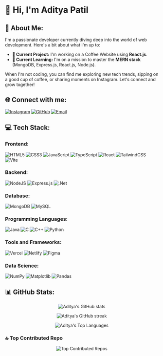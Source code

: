 # 👋 Hi, I'm Aditya Patil

## 💫 About Me:

I'm a passionate developer currently diving deep into the world of web development. Here's a bit about what I'm up to:

- **🔭 Current Project:** I'm working on a Coffee Website using **React.js**.
- **🌱 Current Learning:** I'm on a mission to master the **MERN stack** (MongoDB, Express.js, React.js, Node.js).

When I'm not coding, you can find me exploring new tech trends, sipping on a good cup of coffee, or sharing moments on Instagram. Let's connect and grow together!

## 🌐 Connect with me:
[![Instagram](https://img.shields.io/badge/Instagram-%23E4405F.svg?logo=Instagram&logoColor=white)](https://instagram.com/aditya_patil727)
[![GitHub](https://img.shields.io/badge/GitHub-%23121011.svg?logo=github&logoColor=white)](https://github.com/AdityaPatil2006)
[![Email](https://img.shields.io/badge/Email-D14836?logo=gmail&logoColor=white)](mailto-patiladitya2627@gmail.com)

## 💻 Tech Stack:
### Frontend:
![HTML5](https://img.shields.io/badge/html5-%23E34F26.svg?style=for-the-badge&logo=html5&logoColor=white)
![CSS3](https://img.shields.io/badge/css3-%231572B6.svg?style=for-the-badge&logo=css3&logoColor=white)
![JavaScript](https://img.shields.io/badge/javascript-%23323330.svg?style=for-the-badge&logo=javascript&logoColor=%23F7DF1E)
![TypeScript](https://img.shields.io/badge/typescript-%23007ACC.svg?style=for-the-badge&logo=typescript&logoColor=white)
![React](https://img.shields.io/badge/react-%2320232a.svg?style=for-the-badge&logo=react&logoColor=%2361DAFB)
![TailwindCSS](https://img.shields.io/badge/tailwindcss-%2338B2AC.svg?style=for-the-badge&logo=tailwind-css&logoColor=white)
![Vite](https://img.shields.io/badge/vite-%23646CFF.svg?style=for-the-badge&logo=vite&logoColor=white)

### Backend:
![NodeJS](https://img.shields.io/badge/node.js-6DA55F?style=for-the-badge&logo=node.js&logoColor=white)
![Express.js](https://img.shields.io/badge/express.js-%23404d59.svg?style=for-the-badge&logo=express&logoColor=%2361DAFB)
![.Net](https://img.shields.io/badge/.NET-5C2D91?style=for-the-badge&logo=.net&logoColor=white)

### Database:
![MongoDB](https://img.shields.io/badge/MongoDB-%234ea94b.svg?style=for-the-badge&logo=mongodb&logoColor=white)
![MySQL](https://img.shields.io/badge/mysql-4479A1.svg?style=for-the-badge&logo=mysql&logoColor=white)

### Programming Languages:
![Java](https://img.shields.io/badge/java-%23ED8B00.svg?style=for-the-badge&logo=openjdk&logoColor=white)
![C](https://img.shields.io/badge/c-%2300599C.svg?style=for-the-badge&logo=c&logoColor=white)
![C++](https://img.shields.io/badge/c++-%2300599C.svg?style=for-the-badge&logo=c%2B%2B&logoColor=white)
![Python](https://img.shields.io/badge/python-3670A0?style=for-the-badge&logo=python&logoColor=ffdd54)

### Tools and Frameworks:
![Vercel](https://img.shields.io/badge/vercel-%23000000.svg?style=for-the-badge&logo=vercel&logoColor=white)
![Netlify](https://img.shields.io/badge/netlify-%23000000.svg?style=for-the-badge&logo=netlify&logoColor=#00C7B7)
![Figma](https://img.shields.io/badge/figma-%23F24E1E.svg?style=for-the-badge&logo=figma&logoColor=white)

### Data Science:
![NumPy](https://img.shields.io/badge/numpy-%23013243.svg?style=for-the-badge&logo=numpy&logoColor=white)
![Matplotlib](https://img.shields.io/badge/Matplotlib-%23ffffff.svg?style=for-the-badge&logo=Matplotlib&logoColor=black)
![Pandas](https://img.shields.io/badge/pandas-%23150458.svg?style=for-the-badge&logo=pandas&logoColor=white)

## 📊 GitHub Stats:
<p align="center">
  <img src="https://github-readme-stats.vercel.app/api?username=AdityaPatil2006&theme=github_dark&hide_border=false&include_all_commits=false&count_private=false" alt="Aditya's GitHub stats" />
</p>
<p align="center">
  <img src="https://github-readme-streak-stats.herokuapp.com/?user=AdityaPatil2006&theme=github_dark&hide_border=false" alt="Aditya's GitHub streak" />
</p>
<p align="center">
  <img src="https://github-readme-stats.vercel.app/api/top-langs/?username=AdityaPatil2006&theme=github_dark&hide_border=false&include_all_commits=false&count_private=false&layout=compact" alt="Aditya's Top Languages" />
</p>

### 🔝 Top Contributed Repo
<p align="center">
  <img src="https://github-contributor-stats.vercel.app/api?username=AdityaPatil2006&limit=5&theme=monokai&combine_all_yearly_contributions=true" alt="Top Contributed Repos" />
</p>
